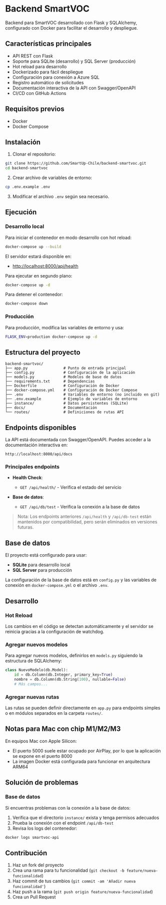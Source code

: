 # Backend SmartVOC

Backend para SmartVOC desarrollado con Flask y SQLAlchemy, configurado con Docker para facilitar el desarrollo y despliegue.

## Características principales

- API REST con Flask
- Soporte para SQLite (desarrollo) y SQL Server (producción)
- Hot reload para desarrollo
- Dockerizado para fácil despliegue
- Configuración para conexión a Azure SQL
- Registro automático de solicitudes
- Documentación interactiva de la API con Swagger/OpenAPI
- CI/CD con GitHub Actions

## Requisitos previos

- Docker
- Docker Compose

## Instalación

1. Clonar el repositorio:
```bash
git clone https://github.com/SmartUp-Chile/backend-smartvoc.git
cd backend-smartvoc
```

2. Crear archivo de variables de entorno:
```bash
cp .env.example .env
```

3. Modificar el archivo `.env` según sea necesario.

## Ejecución

### Desarrollo local

Para iniciar el contenedor en modo desarrollo con hot reload:

```bash
docker-compose up --build
```

El servidor estará disponible en:
- [http://localhost:8000/api/health](http://localhost:8000/api/health)

Para ejecutar en segundo plano:

```bash
docker-compose up -d
```

Para detener el contenedor:

```bash
docker-compose down
```

### Producción

Para producción, modifica las variables de entorno y usa:

```bash
FLASK_ENV=production docker-compose up -d
```

## Estructura del proyecto

```
backend-smartvoc/
├── app.py                # Punto de entrada principal
├── config.py             # Configuración de la aplicación
├── models.py             # Modelos de base de datos
├── requirements.txt      # Dependencias
├── Dockerfile            # Configuración de Docker
├── docker-compose.yml    # Configuración de Docker Compose
├── .env                  # Variables de entorno (no incluido en git)
├── .env.example          # Ejemplo de variables de entorno
├── instance/             # Datos persistentes (SQLite)
├── docs/                 # Documentación
└── routes/               # Definiciones de rutas API
```

## Endpoints disponibles

La API está documentada con Swagger/OpenAPI. Puedes acceder a la documentación interactiva en:

```
http://localhost:8000/api/docs
```

### Principales endpoints

- **Health Check**:
  - `GET /api/health/` - Verifica el estado del servicio

- **Base de datos**:
  - `GET /api/db/test` - Verifica la conexión a la base de datos

> Nota: Los endpoints anteriores `/api/health` y `/api/db-test` están mantenidos por compatibilidad, pero serán eliminados en versiones futuras.

## Base de datos

El proyecto está configurado para usar:

- **SQLite** para desarrollo local
- **SQL Server** para producción

La configuración de la base de datos está en `config.py` y las variables de conexión en `docker-compose.yml` o el archivo `.env`.

## Desarrollo

### Hot Reload

Los cambios en el código se detectan automáticamente y el servidor se reinicia gracias a la configuración de watchdog.

### Agregar nuevos modelos

Para agregar nuevos modelos, definirlos en `models.py` siguiendo la estructura de SQLAlchemy:

```python
class NuevoModelo(db.Model):
    id = db.Column(db.Integer, primary_key=True)
    nombre = db.Column(db.String(100), nullable=False)
    # Más campos...
```

### Agregar nuevas rutas

Las rutas se pueden definir directamente en `app.py` para endpoints simples o en módulos separados en la carpeta `routes/`.

## Notas para Mac con chip M1/M2/M3

En equipos Mac con Apple Silicon:
- El puerto 5000 suele estar ocupado por AirPlay, por lo que la aplicación se expone en el puerto 8000
- La imagen Docker está configurada para funcionar en arquitectura ARM64

## Solución de problemas

### Base de datos

Si encuentras problemas con la conexión a la base de datos:

1. Verifica que el directorio `instance/` exista y tenga permisos adecuados
2. Prueba la conexión con el endpoint `/api/db-test`
3. Revisa los logs del contenedor:
```bash
docker logs smartvoc-api
```

## Contribución

1. Haz un fork del proyecto
2. Crea una rama para tu funcionalidad (`git checkout -b feature/nueva-funcionalidad`)
3. Haz commit de tus cambios (`git commit -am 'Añadir nueva funcionalidad'`)
4. Haz push a la rama (`git push origin feature/nueva-funcionalidad`)
5. Crea un Pull Request 